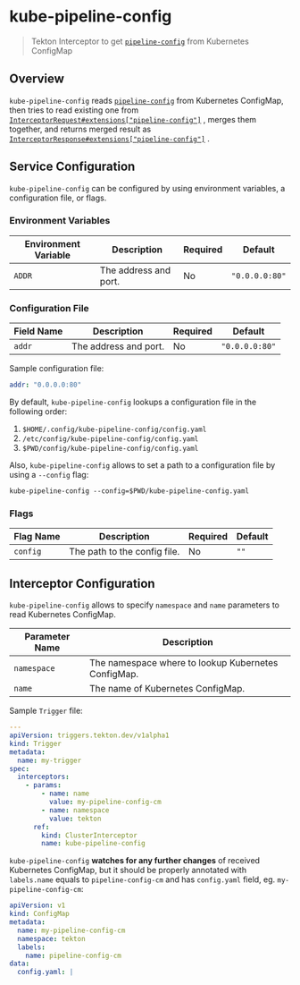 # kube-pipeline-config

> Tekton Interceptor to get [`pipeline-config`](./pipeline-config.md) from Kubernetes ConfigMap

## Overview

`kube-pipeline-config` reads [`pipeline-config`](./pipeline-config.md) from Kubernetes ConfigMap, then tries to read
existing one
from [`InterceptorRequest#extensions["pipeline-config"]`](https://pkg.go.dev/github.com/tektoncd/triggers/pkg/apis/triggers/v1beta1#InterceptorRequest)
, merges them together, and returns merged result
as [`InterceptorResponse#extensions["pipeline-config"]`](https://pkg.go.dev/github.com/tektoncd/triggers/pkg/apis/triggers/v1beta1#InterceptorResponse)
.

## Service Configuration

`kube-pipeline-config` can be configured by using environment variables, a configuration file, or flags.

### Environment Variables

| Environment Variable | Description           | Required | Default        |
|----------------------|-----------------------|----------|----------------|
| `ADDR`               | The address and port. | No       | `"0.0.0.0:80"` |

### Configuration File

| Field Name | Description           | Required | Default        |
|------------|-----------------------|----------|----------------|
| `addr`     | The address and port. | No       | `"0.0.0.0:80"` |

Sample configuration file:

```yaml
addr: "0.0.0.0:80"
```

By default, `kube-pipeline-config` lookups a configuration file in the following order:

1. `$HOME/.config/kube-pipeline-config/config.yaml`
2. `/etc/config/kube-pipeline-config/config.yaml`
3. `$PWD/config/kube-pipeline-config/config.yaml`

Also, `kube-pipeline-config` allows to set a path to a configuration file by using a `--config` flag:

```shell
kube-pipeline-config --config=$PWD/kube-pipeline-config.yaml
```

### Flags

| Flag Name | Description                  | Required | Default |
|-----------|------------------------------|----------|---------|
| `config`  | The path to the config file. | No       | `""`    |

## Interceptor Configuration

`kube-pipeline-config` allows to specify `namespace` and `name` parameters to read Kubernetes ConfigMap.

| Parameter Name | Description                                         |
|----------------|-----------------------------------------------------|
| `namespace`    | The namespace where to lookup Kubernetes ConfigMap. |
| `name`         | The name of Kubernetes ConfigMap.                   |

Sample `Trigger` file:

```yaml
---
apiVersion: triggers.tekton.dev/v1alpha1
kind: Trigger
metadata:
  name: my-trigger
spec:
  interceptors:
    - params:
        - name: name
          value: my-pipeline-config-cm
        - name: namespace
          value: tekton
      ref:
        kind: ClusterInterceptor
        name: kube-pipeline-config
```

`kube-pipeline-config` **watches for any further changes** of received Kubernetes ConfigMap, but it should be properly
annotated with `labels.name` equals to `pipeline-config-cm` and has `config.yaml` field, eg. `my-pipeline-config-cm`:

```yaml
apiVersion: v1
kind: ConfigMap
metadata:
  name: my-pipeline-config-cm
  namespace: tekton
  labels:
    name: pipeline-config-cm
data:
  config.yaml: |
```
